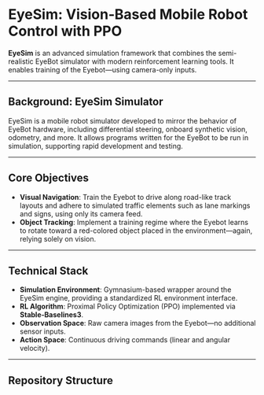 # EyeSim: Vision‑Based Mobile Robot Control with PPO

**EyeSim** is an advanced simulation framework that combines the semi-realistic EyeBot simulator with modern reinforcement learning tools. It enables training of the Eyebot—using camera-only inputs.

---

## Background: EyeSim Simulator

EyeSim is a mobile robot simulator developed to mirror the behavior of EyeBot hardware, including differential steering, onboard synthetic vision, odometry, and more. It allows programs written for the EyeBot to be run in simulation, supporting rapid development and testing.

---

## Core Objectives

- **Visual Navigation**: Train the Eyebot to drive along road-like track layouts and adhere to simulated traffic elements such as lane markings and signs, using only its camera feed.
- **Object Tracking**: Implement a training regime where the Eyebot learns to rotate toward a red-colored object placed in the environment—again, relying solely on vision.

---

## Technical Stack

- **Simulation Environment**: Gymnasium-based wrapper around the EyeSim engine, providing a standardized RL environment interface.
- **RL Algorithm**: Proximal Policy Optimization (PPO) implemented via **Stable‑Baselines3**.
- **Observation Space**: Raw camera images from the Eyebot—no additional sensor inputs.
- **Action Space**: Continuous driving commands (linear and angular velocity).

---

## Repository Structure
